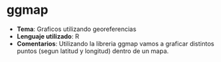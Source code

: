 # ggmap
- **Tema**: Graficos utilizando georeferencias
- **Lenguaje utilizado**: R
- **Comentarios**: Utilizando la libreria ggmap vamos a graficar distintos puntos (segun latitud y longitud) dentro de un mapa.
